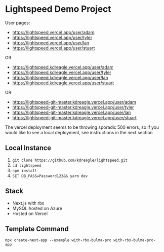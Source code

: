 # Lightspeed Demo Project

User pages:
- https://lightspeed.vercel.app/user/adam
- https://lightspeed.vercel.app/user/tyler
- https://lightspeed.vercel.app/user/lan
- https://lightspeed.vercel.app/user/stuart

OR 

- https://lightspeed.kdreagle.vercel.app/user/adam
- https://lightspeed.kdreagle.vercel.app/user/tyler
- https://lightspeed.kdreagle.vercel.app/user/lan
- https://lightspeed.kdreagle.vercel.app/user/stuart

OR 

- https://lightspeed-git-master.kdreagle.vercel.app/user/adam
- https://lightspeed-git-master.kdreagle.vercel.app/user/tyler
- https://lightspeed-git-master.kdreagle.vercel.app/user/lan
- https://lightspeed-git-master.kdreagle.vercel.app/user/stuart

The vercel deployment seems to be throwing sporadic 500 errors, so if you would like to see a local deployment, see instructions in the next section

## Local Instance

1. `git clone https://github.com/kdreagle/lightspeed.git`
2. `cd lightspeed`
3. `npm install`
4. `SET DB_PASS=Password123&& yarn dev`

## Stack

- Next.js with rbx
- MySQL hosted on Azure
- Hosted on Vercel

## Template Command

`npx create-next-app --example with-rbx-bulma-pro with-rbx-bulma-pro-app`
